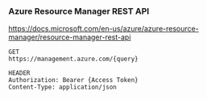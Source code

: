 ### Azure Resource Manager REST API

<https://docs.microsoft.com/en-us/azure/azure-resource-manager/resource-manager-rest-api>

```
GET
https://management.azure.com/{query}

HEADER
Authorization: Bearer {Access Token}
Content-Type: application/json
```


